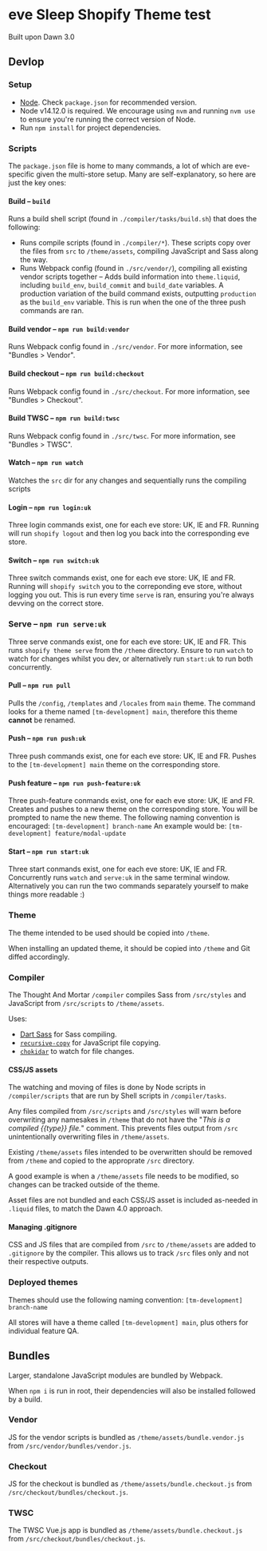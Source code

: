 # eve Sleep Shopify Theme test
Built upon Dawn 3.0

## Devlop
### Setup
- [Node](https://www.npmjs.com/get-npm). Check `package.json` for recommended version.
- Node v14.12.0 is required. We encourage using `nvm` and running `nvm use` to ensure you're running the correct version of Node.
- Run `npm install` for project dependencies.

### Scripts
The `package.json` file is home to many commands, a lot of which are eve-specific given the multi-store setup. Many are self-explanatory, so here are just the key ones:

#### Build – `build`
Runs a build shell script (found in `./compiler/tasks/build.sh`) that does the following:
- Runs compile scripts (found in `./compiler/*`). These scripts copy over the files from `src` to `/theme/assets`, compiling JavaScript and Sass along the way.
- Runs Webpack config (found in `./src/vendor/`), compiling all existing vendor scripts together
– Adds build information into `theme.liquid`, including `build_env`, `build_commit` and `build_date` variables. 
A production variation of the build command exists, outputting `production` as the `build_env` variable. This is run when the one of the three push commands are ran.

#### Build vendor – `npm run build:vendor`
Runs Webpack config found in `./src/vendor`. For more information, see "Bundles > Vendor".

#### Build checkout – `npm run build:checkout`
Runs Webpack config found in `./src/checkout`. For more information, see "Bundles > Checkout".

#### Build TWSC – `npm run build:twsc`
Runs Webpack config found in `./src/twsc`. For more information, see "Bundles > TWSC".

#### Watch – `npm run watch`
Watches the `src` dir for any changes and sequentially runs the compiling scripts 

#### Login – `npm run login:uk`
Three login commands exist, one for each eve store: UK, IE and FR. Running will run `shopify logout` and then log you back into the corresponding eve store. 

#### Switch – `npm run switch:uk`
Three switch commands exist, one for each eve store: UK, IE and FR. Running will `shopify switch` you to the correponding eve store, without logging you out. This is run every time `serve` is ran, ensuring you're always devving on the correct store. 

### Serve – `npm run serve:uk`
Three serve conmands exist, one for each eve store: UK, IE and FR. This runs `shopify theme serve` from the `/theme` directory. Ensure to run `watch` to watch for changes whilst you dev, or alternatively run `start:uk` to run both concurrently. 

#### Pull – `npm run pull`
Pulls the `/config`, `/templates` and `/locales` from `main` theme. The command looks for a theme named `[tm-development] main`, therefore this theme __cannot__ be renamed.

#### Push – `npm run push:uk`
Three push commands exist, one for each eve store: UK, IE and FR. Pushes to the `[tm-development] main` theme on the corresponding store.

#### Push feature – `npm run push-feature:uk`
Three push-feature conmands exist, one for each eve store: UK, IE and FR. Creates and pushes to a new theme on the corresponding store. You will be prompted to name the new theme. The following naming convention is encouraged: `[tm-development] branch-name`
An example would be: `[tm-development] feature/modal-update`

#### Start – `npm run start:uk`
Three start conmands exist, one for each eve store: UK, IE and FR. Concurrently runs `watch` and `serve:uk` in the same terminal window. Alternatively you can run the two commands separately yourself to make things more readable :) 

### Theme
The theme intended to be used should be copied into `/theme`.

When installing an updated theme, it should be copied into `/theme` and Git diffed accordingly.

### Compiler

The Thought And Mortar `/compiler` compiles Sass from `/src/styles` and JavaScript from `/src/scripts` to `/theme/assets`.

Uses:
- [Dart Sass](https://sass-lang.com/dart-sass) for Sass compiling.
- [`recursive-copy`](https://github.com/timkendrick/recursive-copy) for JavaScript file copying.
- [`chokidar`](https://github.com/paulmillr/chokidar) to watch for file changes.

#### CSS/JS assets
The watching and moving of files is done by Node scripts in `/compiler/scripts` that are run by Shell scripts in `/compiler/tasks`.

Any files compiled from `/src/scripts` and `/src/styles` will warn before overwriting any namesakes in `/theme` that do not have the "_This is a compiled {{type}} file._" comment. This prevents files output from `/src` unintentionally overwriting files in `/theme/assets`.

Existing `/theme/assets` files intended to be overwritten should be removed from `/theme` and copied to the approprate `/src` directory.

A good example is when a `/theme/assets` file needs to be modified, so changes can be tracked outside of the theme.

Asset files are not bundled and each CSS/JS asset is included as-needed in `.liquid` files, to match the Dawn 4.0 approach.

#### Managing .gitignore 
CSS and JS files that are compiled from `/src` to `/theme/assets` are added to `.gitignore` by the compiler. This allows us to track `/src` files only and not their respective outputs.

### Deployed themes
Themes should use the following naming convention: `[tm-development] branch-name`

All stores will have a theme called `[tm-development] main`, plus others for individual feature QA.

## Bundles
Larger, standalone JavaScript modules are bundled by Webpack.

When `npm i` is run in root, their dependencies will also be installed followed by a build.

### Vendor
JS for the vendor scripts is bundled as `/theme/assets/bundle.vendor.js` from `/src/vendor/bundles/vendor.js`.

### Checkout
JS for the checkout is bundled as `/theme/assets/bundle.checkout.js` from `/src/checkout/bundles/checkout.js`.

### TWSC
The TWSC Vue.js app is bundled as `/theme/assets/bundle.checkout.js` from `/src/checkout/bundles/checkout.js`.
